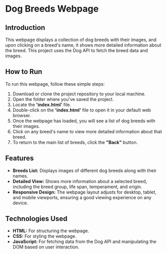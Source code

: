 # Dog Breeds Webpage
## Introduction
This webpage displays a collection of dog breeds with their images, and upon clicking on a breed's name, it shows more detailed information about the breed. This project uses the Dog API to fetch the breed data and images.

## How to Run
To run this webpage, follow these simple steps:

1. Download or clone the project repository to your local machine.
2. Open the folder where you've saved the project.
3. Locate the **'index.html'** file.
4. Double-click on the **'index.html'** file to open it in your default web browser.
5. Once the webpage has loaded, you will see a list of dog breeds with their images.
6. Click on any breed's name to view more detailed information about that breed.
7. To return to the main list of breeds, click the **"Back"** button.

## Features
- **Breeds List:** Displays images of different dog breeds along with their names.
- **Detailed View:** Shows more information about a selected breed, including the breed group, life span, temperament, and origin.
- **Responsive Design:** The webpage layout adjusts for desktop, tablet, and mobile viewports, ensuring a good viewing experience on any device.

## Technologies Used
- **HTML:** For structuring the webpage.
- **CSS:** For styling the webpage.
- **JavaScript:** For fetching data from the Dog API and manipulating the DOM based on user interaction.
